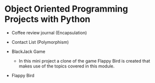 # Object Oriented Programming Projects with Python

- Coffee review journal (Encapsulation)
- Contact List (Polymorphism)
- BlackJack Game
  - In this mini project a clone of the game Flappy Bird is created that makes use of the topics covered in this module.

- Flappy Bird


